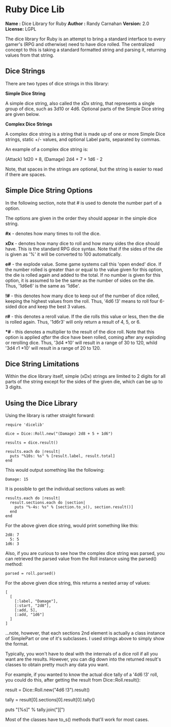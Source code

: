 Ruby Dice Lib
=============
**Name   :** Dice Library for Ruby
**Author :** Randy Carnahan
**Version:** 2.0
**License:** LGPL

The dice library for Ruby is an attempt to bring a standard interface
to every gamer's (RPG and otherwise) need to have dice rolled. The 
centralized concept to this is taking a standard formatted string and
parsing it, returning values from that string.

Dice Strings
------------

There are two types of dice strings in this library:

**Simple Dice String**

A simple dice string, also called the xDx string, that represents a
single group of dice, such as 3d10 or 4d6. Optional parts of the 
Simple Dice string are given below.

**Complex Dice Strings**

A complex dice string is a string that is made up of one or more
Simple Dice strings, static +/- values, and optional Label parts, 
separated by commas.

An example of a complex dice string is:

  (Attack) 1d20 + 8, (Damage) 2d4 + 7 + 1d6 - 2 

Note, that spaces in the strings are optional, but the string is 
easier to read if there are spaces.

Simple Dice String Options
--------------------------

In the following section, note that # is used to denote the number
part of a option.

The options are given in the order they should appear in the simple
dice string.

**#x** - denotes how many times to roll the dice.

**xDx** - denotes how many dice to roll and how many sides the dice
should have. This is the standard RPG dice syntax. Note that if the 
sides of the die is given as '%' it will be converted to 100 
automatically.

**e#** - the explode value. Some game systems call this 'open ended'
dice. If the number rolled is greater than or equal to the value given
for this option, the die is rolled again and added to the total. If no
number is given for this option, it is assumed to be the same as the
number of sides on the die. Thus, '1d6e6' is the same as '1d6e'.

**!#** - this denotes how many dice to keep out of the number of dice
rolled, keeping the highest values from the roll. Thus, '4d6 !3' means
to roll four 6-sided dice and keep the best 3 values.

**r#** - this denotes a reroll value. If the die rolls this value or 
less, then the die is rolled again. Thus, '1d6r3' will only return a 
result of 4, 5, or 6.

**\*#** - this denotes a multiplier to the result of the dice roll. Note
that this option is applied *after* the dice have been rolled, coming 
after any exploding or rerolling dice. Thus, '3d4 *10' will result in 
a range of 30 to 120, whild '3d4 r1 *10' will result in a range of 20 to
120.

Dice String Limitations
-----------------------

Within the dice library itself, simple (xDx) strings are limited to 2
digits for all parts of the string except for the sides of the given
die, which can be up to 3 digits.

Using the Dice Library
----------------------

Using the library is rather straight forward:

    require 'dicelib'

    dice = Dice::Roll.new("(Damage) 2d8 + 5 + 1d6")

    results = dice.result()

    results.each do |result|
      puts "%10s: %s" % [result.label, result.total]
    end

This would output something like the following:

    Damage: 15

It is possible to get the individual sections values as well:

    results.each do |result|
      result.sections.each do |section|
        puts "%-4s: %s" % [section.to_s(), section.result()]
      end
    end

For the above given dice string, would print something like this:

    2d8: 7
      5: 5
    1d6: 3

Also, if you are curious to see how the complex dice string was parsed,
you can retrieved the parsed value from the Roll instance using the
parsed() method:

    parsed = roll.parsed()

For the above given dice string, this returns a nested array of values:

    [
      [
        [:label, "Damage"],
        [:start, "2d8"],
        [:add, 5],
        [:add, "1d6"]
      ]
    ]

...note, however, that each sections 2nd element is actually a class 
instance of SimplePart or one of it's subclasses. I used strings above
to simply show the format.

Typically, you won't have to deal with the internals of a dice roll if all
you want are the results. However, you can dig down into the returned
result's classes to obtain pretty much any data you want.

For example, if you wanted to know the actual dice tally of a '4d6 !3' roll,
you could do this, after getting the result from Dice::Roll.result():

  result = Dice::Roll.new("4d6 !3").result()

  tally = result[0].sections[0].result[0].tally()

  puts "[%s]" % tally.join("][")

Most of the classes have to_s() methods that'll work for most cases.


